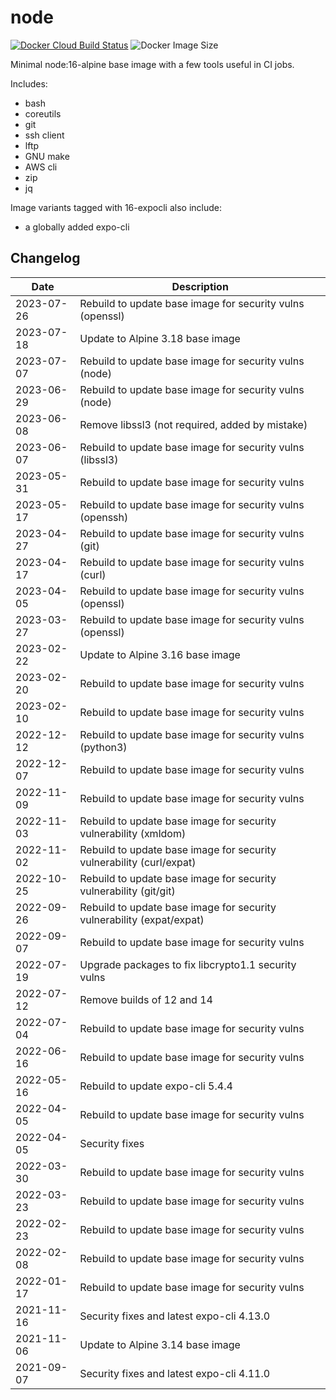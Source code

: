 # node

[![Docker Cloud Build Status](https://img.shields.io/docker/cloud/build/countingup/node.svg)](https://hub.docker.com/r/countingup/node/builds/) ![Docker Image Size](https://img.shields.io/docker/image-size/countingup/node/16)

Minimal node:16-alpine base image with a few tools useful in CI jobs.

Includes:
 - bash
 - coreutils
 - git
 - ssh client
 - lftp
 - GNU make
 - AWS cli
 - zip
 - jq

Image variants tagged with 16-expocli also include:
 - a globally added expo-cli

## Changelog

|Date|Description|
|-|-| 
|2023-07-26|Rebuild to update base image for security vulns (openssl)|
|2023-07-18|Update to Alpine 3.18 base image|
|2023-07-07|Rebuild to update base image for security vulns (node)|
|2023-06-29|Rebuild to update base image for security vulns (node)|
|2023-06-08|Remove libssl3 (not required, added by mistake)|
|2023-06-07|Rebuild to update base image for security vulns (libssl3)|
|2023-05-31|Rebuild to update base image for security vulns|
|2023-05-17|Rebuild to update base image for security vulns (openssh)|
|2023-04-27|Rebuild to update base image for security vulns (git)|
|2023-04-17|Rebuild to update base image for security vulns (curl)|
|2023-04-05|Rebuild to update base image for security vulns (openssl)|
|2023-03-27|Rebuild to update base image for security vulns (openssl)|
|2023-02-22|Update to Alpine 3.16 base image|
|2023-02-20|Rebuild to update base image for security vulns|
|2023-02-10|Rebuild to update base image for security vulns|
|2022-12-12|Rebuild to update base image for security vulns (python3)|
|2022-12-07|Rebuild to update base image for security vulns|
|2022-11-09|Rebuild to update base image for security vulns|
|2022-11-03|Rebuild to update base image for security vulnerability (xmldom)|
|2022-11-02|Rebuild to update base image for security vulnerability (curl/expat)|
|2022-10-25|Rebuild to update base image for security vulnerability (git/git)|
|2022-09-26|Rebuild to update base image for security vulnerability (expat/expat)|
|2022-09-07|Rebuild to update base image for security vulns|
|2022-07-19|Upgrade packages to fix libcrypto1.1 security vulns|
|2022-07-12|Remove builds of 12 and 14|
|2022-07-04|Rebuild to update base image for security vulns|
|2022-06-16|Rebuild to update base image for security vulns|
|2022-05-16|Rebuild to update expo-cli 5.4.4|
|2022-04-05|Rebuild to update base image for security vulns|
|2022-04-05|Security fixes|
|2022-03-30|Rebuild to update base image for security vulns|
|2022-03-23|Rebuild to update base image for security vulns|
|2022-02-23|Rebuild to update base image for security vulns|
|2022-02-08|Rebuild to update base image for security vulns|
|2022-01-17|Rebuild to update base image for security vulns|
|2021-11-16|Security fixes and latest expo-cli 4.13.0|
|2021-11-06|Update to Alpine 3.14 base image|
|2021-09-07|Security fixes and latest expo-cli 4.11.0|
